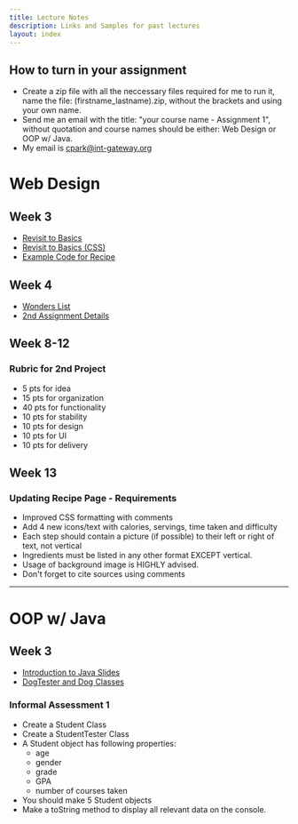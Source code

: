 ```yaml
---
title: Lecture Notes
description: Links and Samples for past lectures
layout: index
---
```


## How to turn in your assignment

+ Create a zip file with all the neccessary files required for me to run it, name the file: (firstname_lastname).zip, without the brackets and using your own name.
+ Send me an email with the title: "your course name - Assignment 1", without quotation and course names should be either: Web Design or OOP w/ Java.
+ My email is cpark@int-gateway.org

# Web Design

## Week 3

+ [Revisit to Basics](https://docs.google.com/presentation/d/1OhmwnY-Vvdhp45NctetzUEjbz4zE2BulYQimjjwlPXc/edit?usp=sharing)
+ [Revisit to Basics (CSS)](https://docs.google.com/presentation/d/19uaFLW-m-TXsM5GYgqT1-qGNCLwut8fOIrjVLL8zSAg/edit?usp=sharing)
+ [Example Code for Recipe](./samples/w1)

## Week 4

+ [Wonders List](./wonderlist)
+ [2nd Assignment Details](https://docs.google.com/presentation/d/1mGp34n1WEQfBZNnGU-WyYqkwgD6TJYV4o63-HPTcy1g/edit?usp=sharing)

## Week 8-12

### Rubric for 2nd Project

+ 5 pts for idea
+ 15 pts for organization
+ 40 pts for functionality
+ 10 pts for stability
+ 10 pts for design
+ 10 pts for UI
+ 10 pts for delivery

## Week 13

### Updating Recipe Page - Requirements

+ Improved CSS formatting with comments
+ Add 4 new icons/text with calories, servings, time taken and difficulty
+ Each step should contain a picture (if possible) to their left or right of text, not vertical
+ Ingredients must be listed in any other format EXCEPT vertical.
+ Usage of background image is HIGHLY advised.
+ Don't forget to cite sources using comments

---

# OOP w/ Java

## Week 3

+ [Introduction to Java Slides](https://docs.google.com/presentation/d/1ymF9ywDoHLvdsmpez8Lig7-_nwYzwoQoNzmPbUjwOsI/edit?usp=sharing)
+ [DogTester and Dog Classes](./samples/j1)

### Informal Assessment 1

+ Create a Student Class
+ Create a StudentTester Class
+ A Student object has following properties:
  + age
  + gender
  + grade
  + GPA
  + number of courses taken
+ You should make 5 Student objects
+ Make a toString method to display all relevant data on the console.
